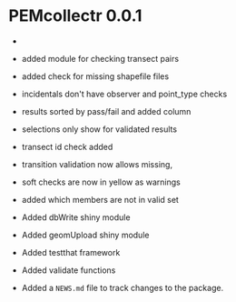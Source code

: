 # PEMcollectr 0.0.1

* 

* added module for checking transect pairs

* added check for missing shapefile files

* incidentals don't have observer and point_type checks

* results sorted by pass/fail and added column

* selections only show for validated results

* transect id check added

* transition validation now allows missing, 

* soft checks are now in yellow as warnings

* added which members are not in valid set

* Added dbWrite shiny module

* Added geomUpload shiny module

* Added testthat framework

* Added validate functions

* Added a `NEWS.md` file to track changes to the package.
